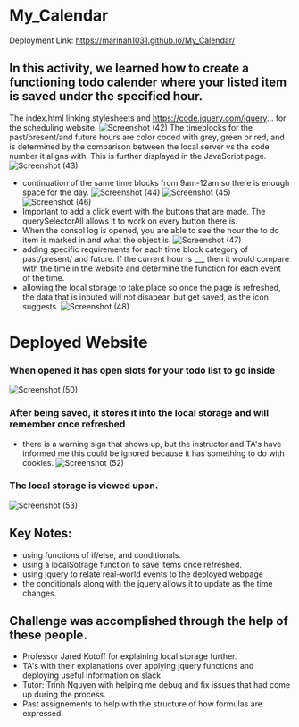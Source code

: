 # My_Calendar
Deployment Link:  https://marinah1031.github.io/My_Calendar/
## In this activity, we learned how to create a functioning todo calender where your listed item is saved under the specified hour.
The index.html linking stylesheets and https://code.jquery.com/jquery... for the scheduling website.
![Screenshot (42)](https://user-images.githubusercontent.com/125934804/236351765-e726ea84-2484-46a0-9fb4-5c011f525f2a.png)
The timeblocks for the past/present/and future hours are color coded with grey, green or red, and is determined by the comparison between the local server vs the code number it aligns with. This is further displayed in the JavaScript page.
![Screenshot (43)](https://user-images.githubusercontent.com/125934804/236351772-701826eb-4e20-4b8d-917a-b278354ab414.png)
- continuation of the same time blocks from 9am-12am so there is enough space for the day. 
![Screenshot (44)](https://user-images.githubusercontent.com/125934804/236351783-c0151689-eab9-4bbc-9276-f47e28b2bd32.png)
![Screenshot (45)](https://user-images.githubusercontent.com/125934804/236351789-84588c94-24d6-4899-925f-5eb9888bc5b8.png)
![Screenshot (46)](https://user-images.githubusercontent.com/125934804/236351798-d50fa628-580a-4b02-8d60-34af03ec7bb9.png)
- Important to add a click event with the buttons that are made. The querySelectorAll allows it to work on every button there is. 
- When the consol log is opened, you are able to see the hour the to do item is marked in and what the object is. 
![Screenshot (47)](https://user-images.githubusercontent.com/125934804/236351804-ebbb1036-2e27-442d-913d-71bab1b58cbd.png)
- adding specific requirements for each time block category of past/present/ and future. If the current hour is ___ then it would compare with the time in the website and determine the function for each event of the time. 
- allowing the local storage to take place so once the page is refreshed, the data that is inputed will not disapear, but get saved, as the icon suggests. 
![Screenshot (48)](https://user-images.githubusercontent.com/125934804/236351811-e642579f-a9e4-4e3f-bfc9-980b779d3e16.png)

# Deployed Website
### When opened it has open slots for your todo list to go inside
![Screenshot (50)](https://user-images.githubusercontent.com/125934804/236361026-6e21d0e7-5f55-40a0-a618-d9ebc1ce0c17.png)

### After being saved, it stores it into the local storage and will remember once refreshed
- there is a warning sign that shows up, but the instructor and TA's have informed me this could be ignored because it has something to do with cookies. 
![Screenshot (52)](https://user-images.githubusercontent.com/125934804/236361065-ae9e5d05-e860-4f76-bce4-bfa78127fd02.png)

### The local storage is viewed upon.
![Screenshot (53)](https://user-images.githubusercontent.com/125934804/236361103-a07bdfb1-5572-4fc5-bb67-a24b9f570d5e.png)

## Key Notes:
- using functions of if/else, and conditionals. 
- using a localSotrage function to save items once refreshed.
- using jquery to relate real-world events to the deployed webpage
- the conditionals along with the jquery allows it to update as the time changes.

## Challenge was accomplished through the help of these people.
- Professor Jared Kotoff for explaining local storage further.
- TA's with their explanations over applying jquery functions and deploying useful information on slack
- Tutor: Trinh Nguyen with helping me debug and fix issues that had come up during the process.
- Past assignements to help with the structure of how formulas are expressed. 
